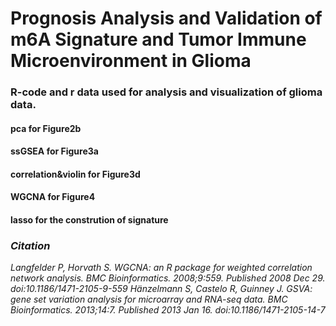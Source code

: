 # Prognosis Analysis and Validation of m6A Signature and Tumor Immune Microenvironment in Glioma
### **R-code and r data used for analysis and visualization of glioma data.**
#### pca for Figure2b
#### ssGSEA for Figure3a
#### correlation&violin for Figure3d
#### WGCNA for Figure4
#### lasso for the constrution of signature

### *Citation*
*Langfelder P, Horvath S. WGCNA: an R package for weighted correlation network analysis. BMC Bioinformatics. 2008;9:559. Published 2008 Dec 29. doi:10.1186/1471-2105-9-559*
*Hänzelmann S, Castelo R, Guinney J. GSVA: gene set variation analysis for microarray and RNA-seq data. BMC Bioinformatics. 2013;14:7. Published 2013 Jan 16. doi:10.1186/1471-2105-14-7*
